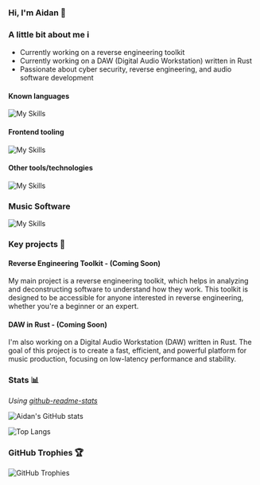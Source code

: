 ### Hi, I'm Aidan 👋

### A little bit about me ℹ️

- Currently working on a reverse engineering toolkit
- Currently working on a DAW (Digital Audio Workstation) written in Rust
- Passionate about cyber security, reverse engineering, and audio software development

#### Known languages
![My Skills](https://skillicons.dev/icons?i=rust,c,cpp,cs,python,zig,typescript,javascript)

#### Frontend tooling
![My Skills](https://skillicons.dev/icons?i=react,vue,js,html,css)

#### Other tools/technologies
![My Skills](https://skillicons.dev/icons?i=visualstudio,vscode,aws,arch,docker,discord,qt,supabase,astro)

### Music Software
![My Skills](https://skillicons.dev/icons?i=ableton)

### Key projects 🔑

#### **Reverse Engineering Toolkit - (Coming Soon)**
My main project is a reverse engineering toolkit, which helps in analyzing and deconstructing software to understand how they work. This toolkit is designed to be accessible for anyone interested in reverse engineering, whether you're a beginner or an expert.

#### **DAW in Rust - (Coming Soon)**
I'm also working on a Digital Audio Workstation (DAW) written in Rust. The goal of this project is to create a fast, efficient, and powerful platform for music production, focusing on low-latency performance and stability.

### Stats 📊
_Using [github-readme-stats](https://github.com/anuraghazra/github-readme-stats)_

![Aidan's GitHub stats](https://github-readme-stats.vercel.app/api?username=aidan729&show_icons=true)

![Top Langs](https://github-readme-stats.vercel.app/api/top-langs/?username=aidan729)

### GitHub Trophies 🏆
![GitHub Trophies](https://github-profile-trophy.vercel.app/?username=aidan729&theme=radical&no-frame=false&no-bg=true&margin-w=4)
